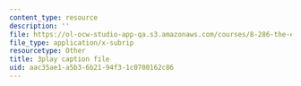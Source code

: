 ```yaml
---
content_type: resource
description: ''
file: https://ol-ocw-studio-app-qa.s3.amazonaws.com/courses/8-286-the-early-universe-fall-2013/aac35ae1a5b36b2194f31c0700162c86_vKLqWj0FRyc.srt
file_type: application/x-subrip
resourcetype: Other
title: 3play caption file
uid: aac35ae1-a5b3-6b21-94f3-1c0700162c86
---
```


